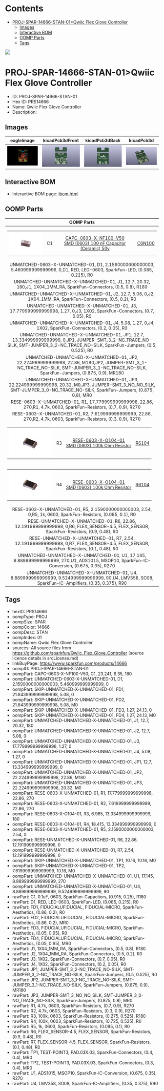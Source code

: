



Contents
========

* [PROJ-SPAR-14666-STAN-01>Qwiic Flex Glove Controller](#proj-spar-14666-stan-01qwiic-flex-glove-controller)
	* [Images](#images)
	* [Interactive BOM](#interactive-bom)
	* [OOMP Parts](#oomp-parts)
	* [Tags](#tags)
  
![][im]
# PROJ-SPAR-14666-STAN-01>Qwiic Flex Glove Controller

- ID: PROJ-SPAR-14666-STAN-01
- Hex ID: PRS14666
- Name: Qwiic Flex Glove Controller
- Description: 

## Images
  
  

|eagleImage|kicadPcb3dFront|kicadPcb3dBack|kicadPcb3d|
| :---: | :---: | :---: | :---: |
|[![eagleImage](eagleImage_140.png)](eagleImage_600.png)|[![kicadPcb3dFront](kicadPcb3dFront_140.png)](kicadPcb3dFront_600.png)|[![kicadPcb3dBack](kicadPcb3dBack_140.png)](kicadPcb3dBack_600.png)|[![kicadPcb3d](kicadPcb3d_140.png)](kicadPcb3d_600.png)|

## Interactive BOM

- Interactive BOM page: [ibom.html](kicad/bom/ibom.html)

## OOMP Parts
  

|OOMP Parts|
| :---: |
|<table><tr><td>![CAPC-0603-X-NF100-V50](https://raw.githubusercontent.com/oomlout/oomlout_OOMP_parts/main/CAPC-0603-X-NF100-V50/image_140.jpg)</td><td> C1</td><td>[CAPC-0603-X-NF100-V50<br>SMD (0603) 100 nF Capacitor (Ceramic) 50v](https://github.com/oomlout/oomlout_OOMP_parts/tree/main/CAPC-0603-X-NF100-V50/)</td><td>[C6N100](https://github.com/oomlout/oomlout_OOMP_parts/tree/main/CAPC-0603-X-NF100-V50/)</td></tr></table>|
|UNMATCHED-0603-X-UNMATCHED-01, D1, 2.1590000000000003, 5.460999999999999, 0,D1, RED, LED-0603, SparkFun-LED, (0.085, 0.215), R0|
|UNMATCHED-UNMATCHED-X-UNMATCHED-01, J1, 12.7, 20.32, 180,J1, 1X04_1MM_RA, SparkFun-Connectors, (0.5, 0.8), R180|
|UNMATCHED-UNMATCHED-X-UNMATCHED-01, J2, 12.7, 5.08, 0,J2, 1X04_1MM_RA, SparkFun-Connectors, (0.5, 0.2), R0|
|UNMATCHED-UNMATCHED-X-UNMATCHED-01, J3, 17.779999999999998, 1.27, 0,J3, 1X02, SparkFun-Connectors, (0.7, 0.05), R0|
|UNMATCHED-UNMATCHED-X-UNMATCHED-01, J4, 5.08, 1.27, 0,J4, 1X02, SparkFun-Connectors, (0.2, 0.05), R0|
|UNMATCHED-UNMATCHED-X-UNMATCHED-01, JP1, 12.7, 13.334999999999999, 0,JP1, JUMPER-SMT_3_2-NC_TRACE_NO-SILK, SMT-JUMPER_3_2-NC_TRACE_NO-SILK, SparkFun-Jumpers, (0.5, 0.525), R0|
|UNMATCHED-UNMATCHED-X-UNMATCHED-01, JP2, 22.224999999999998, 22.86, M180,JP2, JUMPER-SMT_3_1-NC_TRACE_NO-SILK, SMT-JUMPER_3_1-NC_TRACE_NO-SILK, SparkFun-Jumpers, (0.875, 0.9), MR180|
|UNMATCHED-UNMATCHED-X-UNMATCHED-01, JP3, 22.224999999999998, 20.32, M0,JP3, JUMPER-SMT_3_NO_NO_SILK, SMT-JUMPER_3_0-NO_TRACE_NO-SILK, SparkFun-Jumpers, (0.875, 0.8), MR0|
|RESE-0603-X-UNMATCHED-01, R1, 17.779999999999998, 22.86, 270,R1, 4.7k, 0603, SparkFun-Resistors, (0.7, 0.9), R270|
|RESE-0603-X-UNMATCHED-01, R2, 7.619999999999999, 22.86, 270,R2, 4.7k, 0603, SparkFun-Resistors, (0.3, 0.9), R270|
|<table><tr><td>![RESE-0603-X-O104-01](https://raw.githubusercontent.com/oomlout/oomlout_OOMP_parts/main/RESE-0603-X-O104-01/image_140.jpg)</td><td> R3</td><td>[RESE-0603-X-O104-01<br>SMD (0603) 100k Ohm Resistor](https://github.com/oomlout/oomlout_OOMP_parts/tree/main/RESE-0603-X-O104-01/)</td><td>[R6104](https://github.com/oomlout/oomlout_OOMP_parts/tree/main/RESE-0603-X-O104-01/)</td></tr></table>|
|<table><tr><td>![RESE-0603-X-O104-01](https://raw.githubusercontent.com/oomlout/oomlout_OOMP_parts/main/RESE-0603-X-O104-01/image_140.jpg)</td><td> R4</td><td>[RESE-0603-X-O104-01<br>SMD (0603) 100k Ohm Resistor](https://github.com/oomlout/oomlout_OOMP_parts/tree/main/RESE-0603-X-O104-01/)</td><td>[R6104](https://github.com/oomlout/oomlout_OOMP_parts/tree/main/RESE-0603-X-O104-01/)</td></tr></table>|
|RESE-0603-X-UNMATCHED-01, R5, 2.1590000000000003, 2.54, 0,R5, 1k, 0603, SparkFun-Resistors, (0.085, 0.1), R0|
|RESE-UNMATCHED-X-UNMATCHED-01, R6, 22.86, 12.191999999999998, 0,R6, FLEX_SENSOR-4.5, FLEX_SENSOR, SparkFun-Resistors, (0.9, 0.48), R0|
|RESE-UNMATCHED-X-UNMATCHED-01, R7, 2.54, 12.191999999999998, 0,R7, FLEX_SENSOR-4.5, FLEX_SENSOR, SparkFun-Resistors, (0.1, 0.48), R0|
|UNMATCHED-UNMATCHED-X-UNMATCHED-01, U1, 17.145, 8.889999999999999, 270,U1, ADS1015, MSOP10, SparkFun-IC-Conversion, (0.675, 0.35), R270|
|UNMATCHED-UNMATCHED-X-UNMATCHED-01, U4, 8.889999999999999, 9.524999999999999, 90,U4, LMV358, SO08, SparkFun-IC-Amplifiers, (0.35, 0.375), R90|

## Tags

- hexID: PRS14666
- oompType: PROJ
- oompSize: SPAR
- oompColor: 14666
- oompDesc: STAN
- oompIndex: 01
- oompName: Qwiic Flex Glove Controller
- sources: All source files from https://github.com/sparkfun/Qwiic_Flex_Glove_Controller (source licence details in srcLicense.md)
- linkBuyPage: https://www.sparkfun.com/products/14666
- oompID: PROJ-SPAR-14666-STAN-01
- oompPart: CAPC-0603-X-NF100-V50, C1, 23.241, 6.35, 180
- oompPart: UNMATCHED-0603-X-UNMATCHED-01, D1, 2.1590000000000003, 5.460999999999999, 0
- oompPart: SKIP-UNMATCHED-X-UNMATCHED-01, FD1, 21.843999999999998, 5.08, 0
- oompPart: SKIP-UNMATCHED-X-UNMATCHED-01, FD2, 21.843999999999998, 5.08, M0
- oompPart: SKIP-UNMATCHED-X-UNMATCHED-01, FD3, 1.27, 24.13, 0
- oompPart: SKIP-UNMATCHED-X-UNMATCHED-01, FD4, 1.27, 24.13, M0
- oompPart: UNMATCHED-UNMATCHED-X-UNMATCHED-01, J1, 12.7, 20.32, 180
- oompPart: UNMATCHED-UNMATCHED-X-UNMATCHED-01, J2, 12.7, 5.08, 0
- oompPart: UNMATCHED-UNMATCHED-X-UNMATCHED-01, J3, 17.779999999999998, 1.27, 0
- oompPart: UNMATCHED-UNMATCHED-X-UNMATCHED-01, J4, 5.08, 1.27, 0
- oompPart: UNMATCHED-UNMATCHED-X-UNMATCHED-01, JP1, 12.7, 13.334999999999999, 0
- oompPart: UNMATCHED-UNMATCHED-X-UNMATCHED-01, JP2, 22.224999999999998, 22.86, M180
- oompPart: UNMATCHED-UNMATCHED-X-UNMATCHED-01, JP3, 22.224999999999998, 20.32, M0
- oompPart: RESE-0603-X-UNMATCHED-01, R1, 17.779999999999998, 22.86, 270
- oompPart: RESE-0603-X-UNMATCHED-01, R2, 7.619999999999999, 22.86, 270
- oompPart: RESE-0603-X-O104-01, R3, 6.985, 13.334999999999999, 180
- oompPart: RESE-0603-X-O104-01, R4, 18.415, 13.334999999999999, 0
- oompPart: RESE-0603-X-UNMATCHED-01, R5, 2.1590000000000003, 2.54, 0
- oompPart: RESE-UNMATCHED-X-UNMATCHED-01, R6, 22.86, 12.191999999999998, 0
- oompPart: RESE-UNMATCHED-X-UNMATCHED-01, R7, 2.54, 12.191999999999998, 0
- oompPart: SKIP-UNMATCHED-X-UNMATCHED-01, TP1, 10.16, 10.16, M0
- oompPart: SKIP-UNMATCHED-X-UNMATCHED-01, TP2, 7.619999999999999, 10.16, M0
- oompPart: UNMATCHED-UNMATCHED-X-UNMATCHED-01, U1, 17.145, 8.889999999999999, 270
- oompPart: UNMATCHED-UNMATCHED-X-UNMATCHED-01, U4, 8.889999999999999, 9.524999999999999, 90
- rawPart: C1, 0.1uF, 0603, SparkFun-Capacitors, (0.915, 0.25), R180
- rawPart: D1, RED, LED-0603, SparkFun-LED, (0.085, 0.215), R0
- rawPart: FD1, FIDUCIALUFIDUCIAL, FIDUCIAL-MICRO, SparkFun-Aesthetics, (0.86, 0.2), R0
- rawPart: FD2, FIDUCIALUFIDUCIAL, FIDUCIAL-MICRO, SparkFun-Aesthetics, (0.86, 0.2), MR0
- rawPart: FD3, FIDUCIALUFIDUCIAL, FIDUCIAL-MICRO, SparkFun-Aesthetics, (0.05, 0.95), R0
- rawPart: FD4, FIDUCIALUFIDUCIAL, FIDUCIAL-MICRO, SparkFun-Aesthetics, (0.05, 0.95), MR0
- rawPart: J1, 1X04_1MM_RA, SparkFun-Connectors, (0.5, 0.8), R180
- rawPart: J2, 1X04_1MM_RA, SparkFun-Connectors, (0.5, 0.2), R0
- rawPart: J3, 1X02, SparkFun-Connectors, (0.7, 0.05), R0
- rawPart: J4, 1X02, SparkFun-Connectors, (0.2, 0.05), R0
- rawPart: JP1, JUMPER-SMT_3_2-NC_TRACE_NO-SILK, SMT-JUMPER_3_2-NC_TRACE_NO-SILK, SparkFun-Jumpers, (0.5, 0.525), R0
- rawPart: JP2, JUMPER-SMT_3_1-NC_TRACE_NO-SILK, SMT-JUMPER_3_1-NC_TRACE_NO-SILK, SparkFun-Jumpers, (0.875, 0.9), MR180
- rawPart: JP3, JUMPER-SMT_3_NO_NO_SILK, SMT-JUMPER_3_0-NO_TRACE_NO-SILK, SparkFun-Jumpers, (0.875, 0.8), MR0
- rawPart: R1, 4.7k, 0603, SparkFun-Resistors, (0.7, 0.9), R270
- rawPart: R2, 4.7k, 0603, SparkFun-Resistors, (0.3, 0.9), R270
- rawPart: R3, 100k, 0603, SparkFun-Resistors, (0.275, 0.525), R180
- rawPart: R4, 100k, 0603, SparkFun-Resistors, (0.725, 0.525), R0
- rawPart: R5, 1k, 0603, SparkFun-Resistors, (0.085, 0.1), R0
- rawPart: R6, FLEX_SENSOR-4.5, FLEX_SENSOR, SparkFun-Resistors, (0.9, 0.48), R0
- rawPart: R7, FLEX_SENSOR-4.5, FLEX_SENSOR, SparkFun-Resistors, (0.1, 0.48), R0
- rawPart: TP1, TEST-POINT3, PAD.03X.03, SparkFun-Connectors, (0.4, 0.4), MR0
- rawPart: TP2, TEST-POINT3, PAD.03X.03, SparkFun-Connectors, (0.3, 0.4), MR0
- rawPart: U1, ADS1015, MSOP10, SparkFun-IC-Conversion, (0.675, 0.35), R270
- rawPart: U4, LMV358, SO08, SparkFun-IC-Amplifiers, (0.35, 0.375), R90



[im]: kicadPcb3d_450.png
